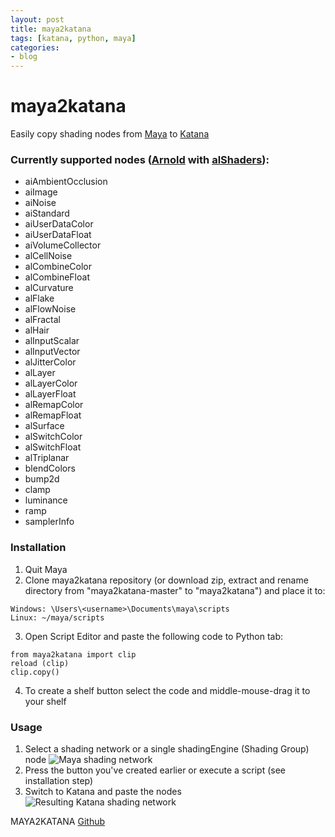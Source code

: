 ```yaml
---
layout: post
title: maya2katana
tags: [katana, python, maya]
categories:
- blog
---
```

# maya2katana
Easily copy shading nodes from [Maya](http://www.autodesk.com/products/maya/overview) to [Katana](https://www.foundry.com/products/katana)

### Currently supported nodes ([Arnold](https://www.solidangle.com/arnold/) with [alShaders](http://www.anderslanglands.com/alshaders/index.html)):
- aiAmbientOcclusion
- aiImage
- aiNoise
- aiStandard
- aiUserDataColor
- aiUserDataFloat
- aiVolumeCollector
- alCellNoise
- alCombineColor
- alCombineFloat
- alCurvature
- alFlake
- alFlowNoise
- alFractal
- alHair
- alInputScalar
- alInputVector
- alJitterColor
- alLayer
- alLayerColor
- alLayerFloat
- alRemapColor
- alRemapFloat
- alSurface
- alSwitchColor
- alSwitchFloat
- alTriplanar
- blendColors
- bump2d
- clamp
- luminance
- ramp
- samplerInfo

### Installation
1. Quit Maya
2. Clone maya2katana repository (or download zip, extract and rename directory from "maya2katana-master" to "maya2katana") and place it to:
```
Windows: \Users\<username>\Documents\maya\scripts
Linux: ~/maya/scripts
```
3. Open Script Editor and paste the following code to Python tab:
```
from maya2katana import clip
reload (clip)
clip.copy()
```
4. To create a shelf button select the code and middle-mouse-drag it to your shelf

### Usage
1. Select a shading network or a single shadingEngine (Shading Group) node
![Maya shading network](https://github.com/ababak/maya2katana/blob/master/doc/maya.jpg)
2. Press the button you've created earlier or execute a script (see installation step)
3. Switch to Katana and paste the nodes
![Resulting Katana shading network](https://github.com/ababak/maya2katana/blob/master/doc/katana.jpg)


 MAYA2KATANA [Github](https://github.com/ababak/maya2katana)
